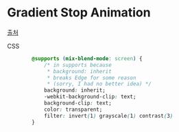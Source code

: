 Gradient Stop Animation
===

[출처](https://codepen.io/thebabydino/pen/zddMJo)

CSS

``` css
        @supports (mix-blend-mode: screen) {
            /* in supports because 
 		 	 * background: inherit 
		 	 * breaks Edge for some reason 
		 	 * (sorry, I had no better idea) */
            background: inherit;
            -webkit-background-clip: text;
            background-clip: text;
            color: transparent;
            filter: invert(1) grayscale(1) contrast(3)
        }
```